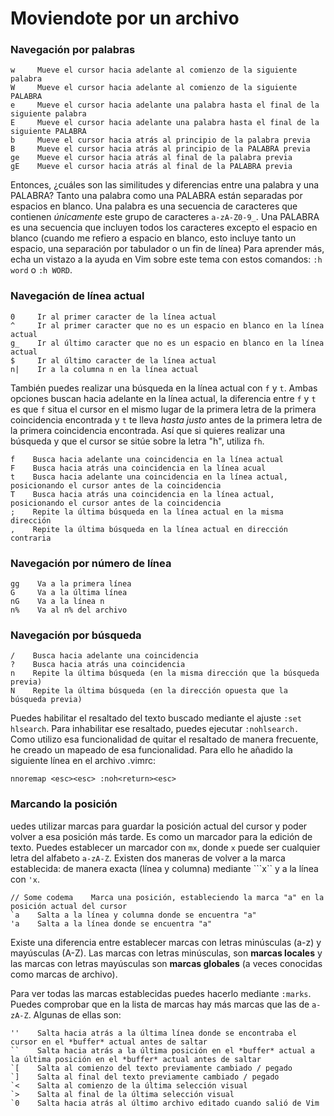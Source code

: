 # Moviendote por un archivo

### Navegación por palabras

```
w     Mueve el cursor hacia adelante al comienzo de la siguiente palabra
W     Mueve el cursor hacia adelante al comienzo de la siguiente PALABRA
e     Mueve el cursor hacia adelante una palabra hasta el final de la siguiente palabra
E     Mueve el cursor hacia adelante una palabra hasta el final de la siguiente PALABRA
b     Mueve el cursor hacia atrás al principio de la palabra previa
B     Mueve el cursor hacia atrás al principio de la PALABRA previa
ge    Mueve el cursor hacia atrás al final de la palabra previa
gE    Mueve el cursor hacia atrás al final de la PALABRA previa
```

Entonces, ¿cuáles son las similitudes y diferencias entre una palabra y una PALABRA? Tanto una palabra como una PALABRA están separadas por espacios en blanco. Una palabra es una secuencia de caracteres que contienen _únicamente_ este grupo de caracteres `a-zA-Z0-9_`. Una PALABRA es una secuencia que incluyen todos los caracteres excepto el espacio en blanco (cuando me refiero a espacio en blanco, esto incluye tanto un espacio, una separación por tabulador o un fin de línea) Para aprender más, echa un vistazo a la ayuda en Vim sobre este tema con estos comandos: `:h word` o `:h WORD`.

### Navegación de línea actual

```
0     Ir al primer caracter de la línea actual
^     Ir al primer caracter que no es un espacio en blanco en la línea actual
g_    Ir al último caracter que no es un espacio en blanco en la línea actual
$     Ir al último caracter de la línea actual
n|    Ir a la columna n en la línea actual
```

También puedes realizar una búsqueda en la línea actual con `f` y `t`. Ambas opciones buscan hacia adelante en la línea actual, la diferencia entre `f` y `t` es que `f` situa el cursor en el mismo lugar de la primera letra de la primera coincidencia encontrada y `t` te lleva _hasta justo_ antes de la primera letra de la primera coincidencia encontrada. Así que si quieres realizar una búsqueda y que el cursor se sitúe sobre la letra "h", utiliza `fh`.

```
f    Busca hacia adelante una coincidencia en la línea actual
F    Busca hacia atrás una coincidencia en la línea acual
t    Busca hacia adelante una coincidencia en la línea actual, posicionando el cursor antes de la coincidencia
T    Busca hacia atrás una coincidencia en la línea actual, posicionando el cursor antes de la coincidencia
;    Repite la última búsqueda en la línea actual en la misma dirección
,    Repite la última búsqueda en la línea actual en dirección contraria
```

### Navegación por número de línea

```
gg    Va a la primera línea
G     Va a la última línea
nG    Va a la línea n
n%    Va al n% del archivo
```

### Navegación por búsqueda

```
/    Busca hacia adelante una coincidencia
?    Busca hacia atrás una coincidencia
n    Repite la última búsqueda (en la misma dirección que la búsqueda previa)
N    Repite la última búsqueda (en la dirección opuesta que la búsqueda previa)
```

Puedes habilitar el resaltado del texto buscado mediante el ajuste `:set hlsearch`. Para inhabilitar ese resaltado, puedes ejecutar `:nohlsearch.` Como utilizo esa funcionalidad de quitar el resaltado de manera frecuente, he creado un mapeado de esa funcionalidad. Para ello he añadido la siguiente línea en el archivo .vimrc:

```
nnoremap <esc><esc> :noh<return><esc>
```

### Marcando la posición

uedes utilizar marcas para guardar la posición actual del cursor y poder volver a esa posición más tarde. Es como un marcador para la edición de texto. Puedes establecer un marcador con `mx`, donde `x` puede ser cualquier letra del alfabeto `a-zA-Z`. Existen dos maneras de volver a la marca establecida: de manera exacta (línea y columna) mediante \`\`\`x\`\` y a la línea con `'x`.

```
// Some codema    Marca una posición, estableciendo la marca "a" en la posición actual del cursor
`a    Salta a la línea y columna donde se encuentra "a"
'a    Salta a la línea donde se encuentra "a"
```

Existe una diferencia entre establecer marcas con letras minúsculas (a-z) y mayúsculas (A-Z). Las marcas con letras minúsculas, son **marcas locales** y las marcas con letras mayúsculas son **marcas globales** (a veces conocidas como marcas de archivo).

Para ver todas las marcas establecidas puedes hacerlo mediante `:marks`. Puedes comprobar que en la lista de marcas hay más marcas que las de `a-zA-Z`. Algunas de ellas son:

```
''    Salta hacia atrás a la última línea donde se encontraba el cursor en el *buffer* actual antes de saltar
``    Salta hacia atrás a la última posición en el *buffer* actual a la última posición en el *buffer* actual antes de saltar
`[    Salta al comienzo del texto previamente cambiado / pegado
`]    Salta al final del texto previamente cambiado / pegado
`<    Salta al comienzo de la última selección visual
`>    Salta al final de la última selección visual
`0    Salta hacia atrás al último archivo editado cuando salió de Vim
```
